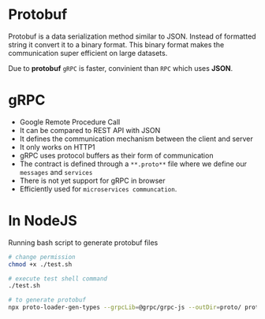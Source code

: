 # Protobuf

Protobuf is a data serialization method similar to JSON. Instead of formatted string it convert it to a binary format. This binary format makes the communication super efficient on large datasets.

Due to **protobuf** `gRPC` is faster, convinient than `RPC` which uses **JSON**.

# gRPC

- Google Remote Procedure Call
- It can be compared to REST API with JSON
- It defines the communication mechanism between the client and server
- It only works on HTTP1
- gRPC uses protocol buffers as their form of communication
- The contract is defined through a `**.proto**` file where we define our `messages` and `services`
- There is not yet support for gRPC in browser
- Efficiently used for `microservices communcation`.

# In NodeJS

Running bash script to generate protobuf files

```bash
# change permission
chmod +x ./test.sh

# execute test shell command
./test.sh

# to generate protobuf
npx proto-loader-gen-types --grpcLib=@grpc/grpc-js --outDir=proto/ proto/*.proto
```
